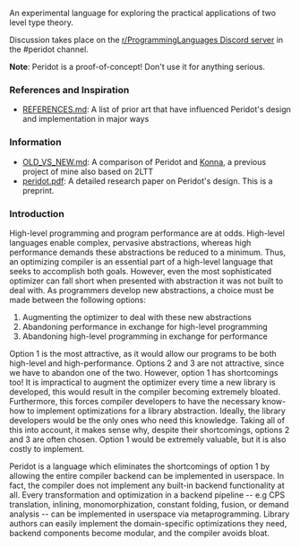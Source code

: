 An experimental language for exploring the practical applications of two level type theory.

Discussion takes place on the [r/ProgrammingLanguages Discord server](https://discord.gg/jFZ8JyUNtn) in the #peridot channel.

**Note**: Peridot is a proof-of-concept! Don't use it for anything serious.

### References and Inspiration

* [REFERENCES.md](./REFERENCES.md): A list of prior art that have influenced Peridot's design and implementation in major ways

### Information

* [OLD_VS_NEW.md](./notes/OLD_VS_NEW.md): A comparison of Peridot and [Konna](https://github.com/eashanhatti/konna), a previous project of mine also based on 2LTT
* [peridot.pdf](./peridot.pdf): A detailed research paper on Peridot's design. This is a preprint.

### Introduction

High-level programming and program performance are at odds. High-level languages enable complex, pervasive abstractions, whereas high performance demands these abstractions be reduced to a minimum. Thus, an optimizing compiler is an essential part of a high-level language that seeks to accomplish both goals. However, even the most sophisticated optimizer can fall short when presented with abstraction it was not built to deal with. As programmers develop new abstractions, a choice must be made between the following options:

1. Augmenting the optimizer to deal with these new abstractions
2. Abandoning performance in exchange for high-level programming
3. Abandoning high-level programming in exchange for performance

Option 1 is the most attractive, as it would allow our programs to be both high-level and high-performance. Options 2 and 3 are not attractive, since we have to abandon one of the two. However, option 1 has shortcomings too! It is impractical to augment the optimizer every time a new library is developed, this would result in the compiler becoming extremely bloated. Furthermore, this forces compiler developers to have the necessary know-how to implement optimizations for a library abstraction. Ideally, the library developers would be the only ones who need this knowledge. Taking all of this into account, it makes sense why, despite their shortcomings, options 2 and 3 are often chosen. Option 1 would be extremely valuable, but it is also costly to implement.

Peridot is a language which eliminates the shortcomings of option 1 by allowing the entire compiler backend can be implemented in userspace. In fact, the compiler does not implement any built-in backend functionality at all. Every transformation and optimization in a backend pipeline -- e.g CPS translation, inlining, monomorphization, constant folding, fusion, or demand analysis -- can be implemented in userspace via metaprogramming. Library authors can easily implement the domain-specific optimizations they need, backend components become modular, and the compiler avoids bloat.
